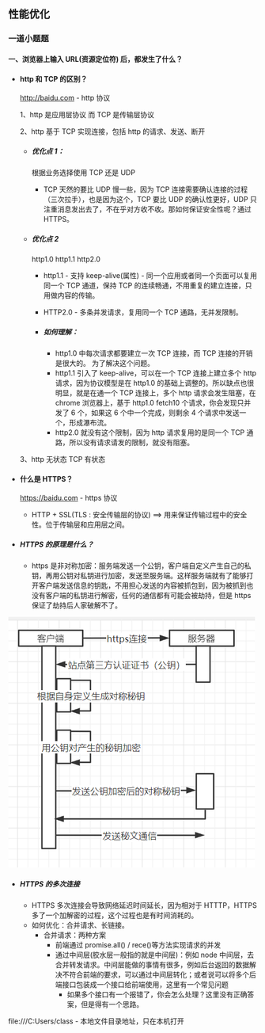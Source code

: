 ## 性能优化

### 一道小题题

#### 一、浏览器上输入 URL(资源定位符) 后，都发生了什么？

- #### http 和 TCP 的区别？

  http://baidu.com - http 协议

  1、http 是应用层协议 而 TCP 是传输层协议

  2、http 基于 TCP 实现连接，包括 http 的请求、发送、断开

  - ##### 优化点 1：
    根据业务选择使用 TCP 还是 UDP
    - TCP 天然的要比 UDP 慢一些，因为 TCP 连接需要确认连接的过程（三次拉手），也是因为这个，TCP 要比 UDP 的确认性更好，UDP 只注重消息发出去了，不在乎对方收不收。那如何保证安全性呢？通过 HTTPS。
  - ##### 优化点 2

    http1.0 http1.1 http2.0

    - http1.1 - 支持 keep-alive(属性) - 同一个应用或者同一个页面可以复用同一个 TCP 通道，保持 TCP 的连续畅通，不用重复的建立连接，只用做内容的传输。

    - HTTP2.0 - 多条并发请求，复用同一个 TCP 通路，无并发限制。
    - ##### 如何理解：
      - http1.0 中每次请求都要建立一次 TCP 连接，而 TCP 连接的开销是很大的。
        为了解决这个问题。
      - http1.1 引入了 keep-alive，可以在一个 TCP 连接上建立多个 http 请求，因为协议模型是在 http1.0 的基础上调整的。所以缺点也很明显，就是在通一个 TCP 连接上，多个 http 请求会发生阻塞，在 chrome 浏览器上，基于 http1.0 fetch10 个请求，你会发现只并发了 6 个，如果这 6 个中一个完成，则剩余 4 个请求中发送一个，形成瀑布流。
      - http2.0 就没有这个限制，因为 http 请求复用的是同一个 TCP 通路，所以没有请求请发的限制，就没有阻塞。

  3、http 无状态 TCP 有状态

- #### 什么是 HTTPS？

  https://baidu.com - https 协议

  - HTTP + SSL(TLS : 安全传输层的协议) ==> 用来保证传输过程中的安全性。位于传输层和应用层之间。

- ##### HTTPS 的原理是什么？
  - https 是非对称加密：服务端发送一个公钥，客户端自定义产生自己的私钥，再用公钥对私钥进行加密，发送至服务端。这样服务端就有了能够打开客户端发送信息的钥匙，不用担心发送的内容被抓包到，因为被抓到也没有客户端的私钥进行解密，任何的通信都有可能会被劫持，但是 https 保证了劫持后人家破解不了。

![https原理](../image/https.png)

- ##### HTTPS 的多次连接
  - HTTPS 多次连接会导致网络延迟时间延长，因为相对于 HTTTP，HTTPS 多了一个加解密的过程，这个过程也是有时间消耗的。
  - 如何优化：合并请求、长链接。
    - 合并请求：两种方案
      - 前端通过 promise.all() / rece()等方法实现请求的并发
      - 通过中间层(胶水层一般指的就是中间层)：例如 node 中间层，去合并转发请求。中间层能做的事情有很多，例如后台返回的数据解决不符合前端的要求，可以通过中间层转化；或者说可以将多个后端接口包装成一个接口给前端使用，这里有一个常见问题
        - 如果多个接口有一个报错了，你会怎么处理？这里没有正确答案，但是得有一个思路。

file:///C:Users/class - 本地文件目录地址，只在本机打开
